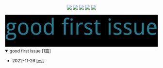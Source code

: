 
<p align='center'>
    <img src="https://badgen.net/github/issues/maya1900//issues_notes"/>
    <img src="https://badgen.net/badge/last-commit/2022-11-26 00:52:53"/>
    <img src="https://badgen.net/github/forks/maya1900//issues_notes"/>
    <img src="https://badgen.net/github/stars/maya1900//issues_notes"/>
    <img src="https://badgen.net/github/watchers/maya1900//issues_notes"/>
</p>
    
<summary>
    <img src="assets/wordcloud.png" title="词云" alt="词云" href="https://maya1900.github.io//issues_notes/">
</summary>  

<details open>
<summary>good first issue	[1篇]</summary>

- 2022-11-26 [test](https://github.com/maya1900/issues_notes/issues/1) 


</details>
            
